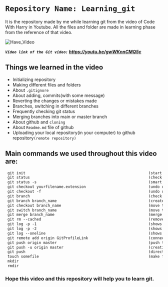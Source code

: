 #  `Repository Name: Learning_git`

It is the repository made by me while learning git from the video of Code With Harry in Youtube. All the files and folder are made in learning phase from the reference of that video. 

![Have_Video](https://img.shields.io/badge/Have_Video!-Yes-54b09f.svg)

***`Video link of the Git video:` https://youtu.be/gwWKnnCMQ5c***

## Things we learned in the video
 - Initializing repository
 - Making different files and folders
 - About `.gitignore`
 - About adding, commits(with some message)
 - Reverting the changes or mistakes made
 - Branches, switching in different branches
 - Frequently checking git status
 - Merging branches into main or master branch
 - About github and `cloning`
 - About `Readme.md` file of github
 - Uploading your local repository(in your computer) to github repository`(remote repository)`

## Main commands we used throughout this video are:
```diff
 git init                                                       (start your repository)
 git status                                                     (check status)
 git status -s                                                  (smart status check)
 git checkout yourfilename.extension                            (undo uncommitted changes)
 git checkout -f                                                (undo uncommitted changes forcely)
 git branch                                                     (check which branch you are in)
 git branch branch_name                                         (create a branch)
 git checkout branch_name                                       (move to that branch)
 git switch branch_name                                         (move to that branch)
 git merge branch_name                                          (merge the branch in current branch)
 git rm --cached                                                (remove the files from staging area)
 git log -p -1                                                  (shows last log)
 git log -p -2                                                  (shows last two logs)
 git log --oneline                                              (shows each log commits in oneline)
 git remote add origin GitProfileLink                           (connecting to remote repository)
 git push origin master                                         (push to remote repository)
 git push -u origin master                                      (creating upstream for branch master here)
 git push                                                       (directly push if upstream is created)
 touch somefile                                                 (make file using touch)
 mkdir
 rmdir
```
### Hope this video and this repository will help you to learn git.

